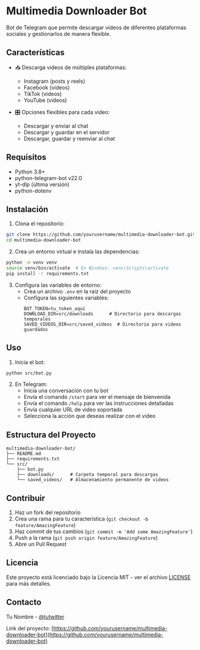 # Multimedia Downloader Bot

Bot de Telegram que permite descargar videos de diferentes plataformas sociales y gestionarlos de manera flexible.

## Características

- 📥 Descarga videos de múltiples plataformas:
  - Instagram (posts y reels)
  - Facebook (videos)
  - TikTok (videos)
  - YouTube (videos)

- 🎛 Opciones flexibles para cada video:
  - Descargar y enviar al chat
  - Descargar y guardar en el servidor
  - Descargar, guardar y reenviar al chat

## Requisitos

- Python 3.8+
- python-telegram-bot v22.0
- yt-dlp (última versión)
- python-dotenv

## Instalación

1. Clona el repositorio:
```bash
git clone https://github.com/yourusername/multimedia-downloader-bot.git
cd multimedia-downloader-bot
```

2. Crea un entorno virtual e instala las dependencias:
```bash
python -m venv venv
source venv/bin/activate  # En Windows: venv\Scripts\activate
pip install -r requirements.txt
```

3. Configura las variables de entorno:
   - Crea un archivo `.env` en la raíz del proyecto
   - Configura las siguientes variables:
     ```
     BOT_TOKEN=tu_token_aquí
     DOWNLOAD_DIR=src/downloads      # Directorio para descargas temporales
     SAVED_VIDEOS_DIR=src/saved_videos  # Directorio para videos guardados
     ```

## Uso

1. Inicia el bot:
```bash
python src/bot.py
```

2. En Telegram:
   - Inicia una conversación con tu bot
   - Envía el comando `/start` para ver el mensaje de bienvenida
   - Envía el comando `/help` para ver las instrucciones detalladas
   - Envía cualquier URL de video soportada
   - Selecciona la acción que deseas realizar con el video

## Estructura del Proyecto

```
multimedia-downloader-bot/
├── README.md
├── requirements.txt
└── src/
    ├── bot.py
    ├── downloads/      # Carpeta temporal para descargas
    └── saved_videos/   # Almacenamiento permanente de videos
```

## Contribuir

1. Haz un fork del repositorio
2. Crea una rama para tu característica (`git checkout -b feature/AmazingFeature`)
3. Haz commit de tus cambios (`git commit -m 'Add some AmazingFeature'`)
4. Push a la rama (`git push origin feature/AmazingFeature`)
5. Abre un Pull Request

## Licencia

Este proyecto está licenciado bajo la Licencia MIT - ver el archivo [LICENSE](LICENSE) para más detalles.

## Contacto

Tu Nombre - [@tutwitter](https://twitter.com/tutwitter)

Link del proyecto: [https://github.com/yourusername/multimedia-downloader-bot](https://github.com/yourusername/multimedia-downloader-bot)